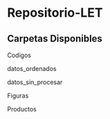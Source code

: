 # Repositorio-LET

## Carpetas Disponibles

Codigos

datos_ordenados

datos_sin_procesar

Figuras

Productos 



